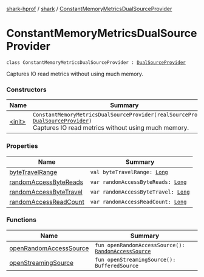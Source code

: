 [shark-hprof](../../index.md) / [shark](../index.md) / [ConstantMemoryMetricsDualSourceProvider](./index.md)

# ConstantMemoryMetricsDualSourceProvider

`class ConstantMemoryMetricsDualSourceProvider : `[`DualSourceProvider`](../-dual-source-provider.md)

Captures IO read metrics without using much memory.

### Constructors

| Name | Summary |
|---|---|
| [&lt;init&gt;](-init-.md) | `ConstantMemoryMetricsDualSourceProvider(realSourceProvider: `[`DualSourceProvider`](../-dual-source-provider.md)`)`<br>Captures IO read metrics without using much memory. |

### Properties

| Name | Summary |
|---|---|
| [byteTravelRange](byte-travel-range.md) | `val byteTravelRange: `[`Long`](https://kotlinlang.org/api/latest/jvm/stdlib/kotlin/-long/index.html) |
| [randomAccessByteReads](random-access-byte-reads.md) | `var randomAccessByteReads: `[`Long`](https://kotlinlang.org/api/latest/jvm/stdlib/kotlin/-long/index.html) |
| [randomAccessByteTravel](random-access-byte-travel.md) | `var randomAccessByteTravel: `[`Long`](https://kotlinlang.org/api/latest/jvm/stdlib/kotlin/-long/index.html) |
| [randomAccessReadCount](random-access-read-count.md) | `var randomAccessReadCount: `[`Long`](https://kotlinlang.org/api/latest/jvm/stdlib/kotlin/-long/index.html) |

### Functions

| Name | Summary |
|---|---|
| [openRandomAccessSource](open-random-access-source.md) | `fun openRandomAccessSource(): `[`RandomAccessSource`](../-random-access-source/index.md) |
| [openStreamingSource](open-streaming-source.md) | `fun openStreamingSource(): BufferedSource` |
